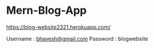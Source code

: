# Mern-Blog-App
https://blog-website2321.herokuapp.com/

Username : bhavesh@gmail.com
Password : blogwebsite
